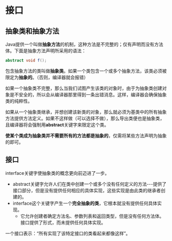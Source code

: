 # 接口

## 抽象类和抽象方法

Java提供一个叫做**抽象方法**的机制，这种方法是不完整的；仅有声明而没有方法体。下面是抽象方法声明所采用的语法：

```java
abstract void f();
```

包含抽象方法的类叫做**抽象类**。如果一个类包含一个或多个抽象方法，该类必须被限定为**抽象的**。（否则，编译器就会报错）

如果一个抽象类不完整，那么当我们试图产生该类的对象时，由于为抽象类创建对象是不安全的，所以会从编译器那里得到一条出错消息。这样，编译器会确保抽象类的纯粹性。

如果从一个抽象类继承，并想创建该新类的对象，那么就必须为基类中的所有抽象方法提供方法定义。如果不这样做（可以选择不做），那么导出类便也是抽象类，且编译器将会强制用**abstract**关键字来限定这个类。

**使某个类成为抽象类并不需要所有的方法都是抽象的**，仅需将某些方法声明为抽象的即可。

## 接口

interface关键字使抽象类的概念更向前迈进了一步。

- abstract关键字允许人们在类中创建一个或多个没有任何定义的方法---提供了接口部分，但是没有提供任何相应的具体实现，这些实现是由此类的继承者创建的。
- interface这个关键字产生一个**完全抽象的类**，它根本就没有提供任何具体实现。
  - 它允许创建者确定方法名、参数列表和返回类型，但是没有任何方法体。接口提供了形式，而未提供任何具体实现。

一个接口表示：“所有实现了该特定接口的类看起来都像这样”。